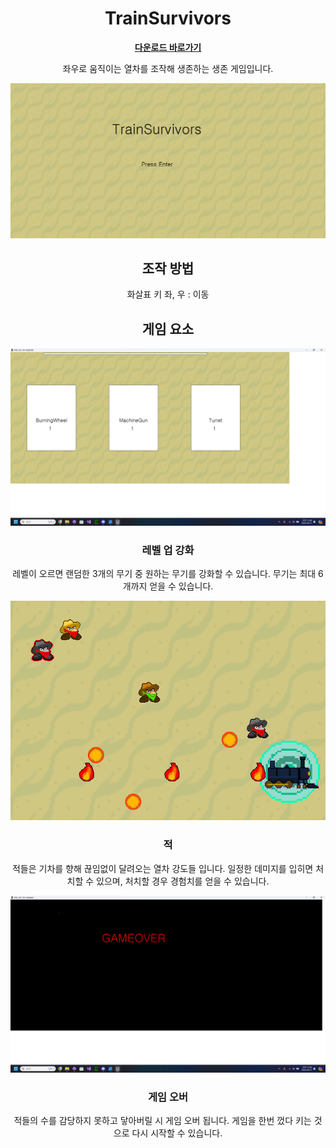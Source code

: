 <div align="center">

# TrainSurvivors

[**다운로드 바로가기**](https://drive.google.com/file/d/1Y9k39UzPSzhdsM7bOCrZ4aeAIzaYwtBg/view?usp=sharing)

좌우로 움직이는 열차를 조작해 생존하는 생존 게임입니다.

<img src="ForReadMe/스크린샷Title.png">

</br>

## 조작 방법

화살표 키 좌, 우 : 이동

## 게임 요소

<img src="ForReadMe/스크린샷(136).png">

### 레벨 업 강화
레벨이 오르면 랜덤한 3개의 무기 중 원하는 무기를 강화할 수 있습니다.
무기는 최대 6개까지 얻을 수 있습니다.

<img src="ForReadMe/스크린샷Enemy.png">

### 적
적들은 기차를 향해 끊임없이 달려오는 열차 강도들 입니다.
일정한 데미지를 입히면 처치할 수 있으며, 처치할 경우 경험치를 얻을 수 있습니다.

<img src="ForReadMe/스크린샷(137).png">

### 게임 오버
적들의 수를 감당하지 못하고 닿아버릴 시 게임 오버 됩니다.
게임을 한번 껐다 키는 것으로 다시 시작할 수 있습니다.

</br>

